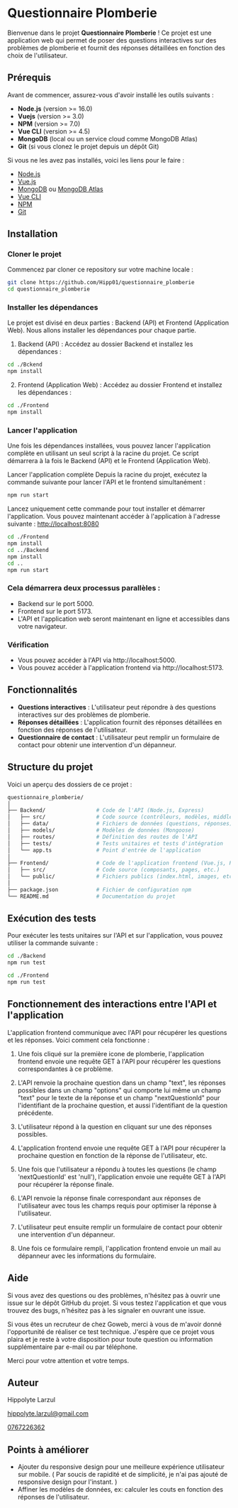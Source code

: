 # Questionnaire Plomberie

Bienvenue dans le projet **Questionnaire Plomberie** ! Ce projet est une application web qui permet de poser des questions interactives sur des problèmes de plomberie et fournit des réponses détaillées en fonction des choix de l'utilisateur.

## Prérequis

Avant de commencer, assurez-vous d'avoir installé les outils suivants :

- **Node.js** (version >= 16.0)
- **Vuejs** (version >= 3.0)
- **NPM** (version >= 7.0)
- **Vue CLI** (version >= 4.5)
- **MongoDB** (local ou un service cloud comme MongoDB Atlas)
- **Git** (si vous clonez le projet depuis un dépôt Git)

Si vous ne les avez pas installés, voici les liens pour le faire :

- [Node.js](https://nodejs.org/)
- [Vue.js](https://v3.vuejs.org/guide/installation.html)
- [MongoDB](https://www.mongodb.com/try/download/community) ou [MongoDB Atlas](https://www.mongodb.com/cloud/atlas)
- [Vue CLI](https://cli.vuejs.org/)
- [NPM](https://www.npmjs.com/get-npm)
- [Git](https://git-scm.com/)

## Installation

### Cloner le projet

Commencez par cloner ce repository sur votre machine locale :

```bash
git clone https://github.com/Hipp01/questionnaire_plomberie
cd questionnaire_plomberie
```

### Installer les dépendances
Le projet est divisé en deux parties : Backend (API) et Frontend (Application Web). Nous allons installer les dépendances pour chaque partie.

1. Backend (API) : Accédez au dossier Backend et installez les dépendances :

```bash
cd ./Bckend
npm install
```

2. Frontend (Application Web) : Accédez au dossier Frontend et installez les dépendances :

```bash
cd ./Frontend
npm install
```

### Lancer l'application
Une fois les dépendances installées, vous pouvez lancer l'application complète en utilisant un seul script à la racine du projet. Ce script démarrera à la fois le Backend (API) et le Frontend (Application Web).

Lancer l'application complète
Depuis la racine du projet, exécutez la commande suivante pour lancer l'API et le frontend simultanément :

```bash
npm run start
```

Lancez uniquement cette commande pour tout installer et démarrer l'application. Vous pouvez maintenant accéder à l'application à l'adresse suivante : [http://localhost:8080](http://localhost:8080)

```bash
cd ./Frontend
npm install
cd ../Backend
npm install
cd ..
npm run start
```

### Cela démarrera deux processus parallèles :

- Backend sur le port 5000.
- Frontend sur le port 5173.
- L'API et l'application web seront maintenant en ligne et accessibles dans votre navigateur.

### Vérification
- Vous pouvez accéder à l'API via http://localhost:5000.
- Vous pouvez accéder à l'application frontend via http://localhost:5173.

## Fonctionnalités

- **Questions interactives** : L'utilisateur peut répondre à des questions interactives sur des problèmes de plomberie.
- **Réponses détaillées** : L'application fournit des réponses détaillées en fonction des réponses de l'utilisateur.
- **Questionnaire de contact** : L'utilisateur peut remplir un formulaire de contact pour obtenir une intervention d'un dépanneur.


## Structure du projet

Voici un aperçu des dossiers de ce projet :

```bash
questionnaire_plomberie/
│
├── Backend/                # Code de l'API (Node.js, Express)
│   ├── src/                # Code source (contrôleurs, modèles, middlewares, etc.)
│   ├── data/               # Fichiers de données (questions, réponses)
│   ├── models/             # Modèles de données (Mongoose)
│   ├── routes/             # Définition des routes de l'API
│   ├── tests/              # Tests unitaires et tests d'intégration
│   └── app.ts              # Point d'entrée de l'application
│
├── Frontend/               # Code de l'application frontend (Vue.js, React, etc.)
│   ├── src/                # Code source (composants, pages, etc.)
│   └── public/             # Fichiers publics (index.html, images, etc.)
│
├── package.json            # Fichier de configuration npm
└── README.md               # Documentation du projet
```

## Exécution des tests

Pour exécuter les tests unitaires sur l'API et sur l'application, vous pouvez utiliser la commande suivante :

```bash
cd ./Backend
npm run test
```

```bash	
cd ./Frontend
npm run test
```

## Fonctionnement des interactions entre l'API et l'application

L'application frontend communique avec l'API pour récupérer les questions et les réponses. Voici comment cela fonctionne :

1. Une fois cliqué sur la première icone de plomberie, l'application frontend envoie une requête GET à l'API pour récupérer les questions correspondantes à ce problème.

2. L'API renvoie la prochaine question dans un champ "text", les réponses possibles dans un champ "options"
qui comporte lui même un champ "text" pour le texte de la réponse et un champ "nextQuestionId" pour l'identifiant de la prochaine question, et aussi l'identifiant de la question précédente.

3. L'utilisateur répond à la question en cliquant sur une des réponses possibles.

4. L'application frontend envoie une requête GET à l'API pour récupérer la prochaine question en fonction de la réponse de l'utilisateur, etc.

5. Une fois que l'utilisateur a répondu à toutes les questions (le champ 'nextQuestionId' est 'null'), l'application envoie une requête GET à l'API pour récupérer la réponse finale.

6. L'API renvoie la réponse finale correspondant aux réponses de l'utilisateur avec tous les champs requis pour optimiser la réponse à l'utilisateur.

7. L'utilisateur peut ensuite remplir un formulaire de contact pour obtenir une intervention d'un dépanneur.

8. Une fois ce formulaire rempli, l'application frontend envoie un mail au dépanneur avec les informations du formulaire.


## Aide

Si vous avez des questions ou des problèmes, n'hésitez pas à ouvrir une issue sur le dépôt GitHub du projet.
Si vous testez l'application et que vous trouvez des bugs, n'hésitez pas à les signaler en ouvrant une issue.

Si vous êtes un recruteur de chez Goweb, merci à vous de m'avoir donné l'opportunité de réaliser ce test technique. J'espère que ce projet vous plaira et je reste à votre disposition pour toute question ou information supplémentaire par e-mail ou par téléphone.

Merci pour votre attention et votre temps.

## Auteur

Hippolyte Larzul

[hippolyte.larzul@gmail.com](mailto:hippolyte.larzul@gmail.com)


[0767226362](telto:0767226362)


## Points à améliorer

- Ajouter du responsive design pour une meilleure expérience utilisateur sur mobile.
( Par soucis de rapidité et de simplicité, je n'ai pas ajouté de responsive design pour l'instant. )
- Affiner les modèles de données, ex: calculer les couts en fonction des réponses de l'utilisateur.
